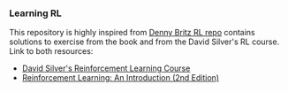 ### Learning RL

This repository is highly inspired from [Denny Britz RL repo](https://github.com/dennybritz/reinforcement-learning) contains
solutions to exercise from the book and from the David Silver's RL course. Link to both resources:

- [David Silver's Reinforcement Learning Course](http://www0.cs.ucl.ac.uk/staff/d.silver/web/Teaching.html)
- [Reinforcement Learning: An Introduction (2nd Edition)](http://incompleteideas.net/book/RLbook2018.pdf)
